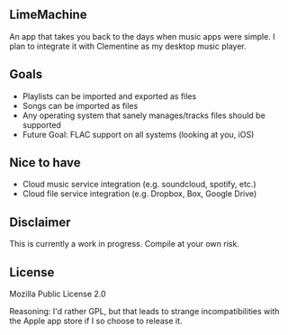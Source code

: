 ## LimeMachine

An app that takes you back to the days when music apps were simple. I plan
to integrate it with Clementine as my desktop music player.

## Goals

* Playlists can be imported and exported as files
* Songs can be imported as files
* Any operating system that sanely manages/tracks files should be supported
* Future Goal: FLAC support on all systems (looking at you, iOS)

## Nice to have

* Cloud music service integration (e.g. soundcloud, spotify, etc.)
* Cloud file service integration (e.g. Dropbox, Box, Google Drive)

## Disclaimer

This is currently a work in progress. Compile at your own risk.

## License

Mozilla Public License 2.0

Reasoning: I'd rather GPL, but that leads to strange incompatibilities with
the Apple app store if I so choose to release it.
